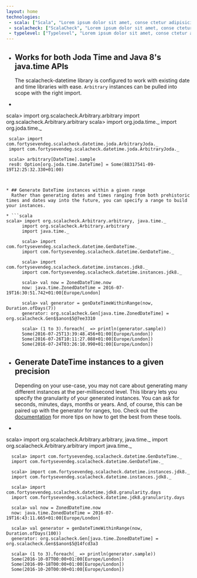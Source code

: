 ```yaml
---
layout: home
technologies:
 - scala: ["Scala", "Lorem ipsum dolor sit amet, conse ctetur adipisicing elit, sed do eiusmod tempor incididunt ut labore et dolo…"]
 - scalacheck: ["ScalaCheck", "Lorem ipsum dolor sit amet, conse ctetur adipisicing elit, sed do eiusmod tempor incididunt ut labore et dolo…"]
 - typelevel: ["Typelevel", "Lorem ipsum dolor sit amet, conse ctetur adipisicing elit, sed do eiusmod tempor incididunt ut labore et dolo…"]
---
```



* ## Works for both Joda Time and Java 8's java.time APIs
  The scalacheck-datetime library is configured to work with existing date and time libraries with ease. `Arbitrary` instances can be pulled into scope with the right import.

* ```scala
scala> import org.scalacheck.Arbitrary.arbitrary
     import org.scalacheck.Arbitrary.arbitrary
     scala> import org.joda.time._
     import org.joda.time._

     scala> import com.fortysevendeg.scalacheck.datetime.joda.ArbitraryJoda._
     import com.fortysevendeg.scalacheck.datetime.joda.ArbitraryJoda._

     scala> arbitrary[DateTime].sample
     res0: Option[org.joda.time.DateTime] = Some(88317541-09-19T12:25:32.330+01:00)
```


* ## Generate DateTime instances within a given range
  Rather than generating dates and times ranging from both prehistoric times and dates way into the future, you can specify a range to build your instances.

* ```scala
scala> import org.scalacheck.Arbitrary.arbitrary, java.time._
      import org.scalacheck.Arbitrary.arbitrary
      import java.time._
      
      scala> import com.fortysevendeg.scalacheck.datetime.GenDateTime._
      import com.fortysevendeg.scalacheck.datetime.GenDateTime._
      
      scala> import com.fortysevendeg.scalacheck.datetime.instances.jdk8._
      import com.fortysevendeg.scalacheck.datetime.instances.jdk8._
      
      scala> val now = ZonedDateTime.now
      now: java.time.ZonedDateTime = 2016-07-19T16:30:51.742+01:00[Europe/London]
      
      scala> val generator = genDateTimeWithinRange(now, Duration.ofDays(7))
      generator: org.scalacheck.Gen[java.time.ZonedDateTime] = org.scalacheck.Gen$$anon$5@7ee3310
      
      scala> (1 to 3).foreach(_ => println(generator.sample))
      Some(2016-07-25T13:39:48.456+01:00[Europe/London])
      Some(2016-07-26T10:11:27.088+01:00[Europe/London])
      Some(2016-07-24T03:26:10.990+01:00[Europe/London])
```


* ## Generate DateTime instances to a given precision
  Depending on your use-case, you may not care about generating many different instances at the per-millisecond level. This library lets you specify the granularity of your generated instances. You can ask for seconds, minutes, days, months or years. And, of course, this can be paired up with the generator for ranges, too. Check out the [documentation](/docs) for more tips on how to get the best from these tools.

* ```scala
scala> import org.scalacheck.Arbitrary.arbitrary, java.time._
      import org.scalacheck.Arbitrary.arbitrary
      import java.time._
      
      scala> import com.fortysevendeg.scalacheck.datetime.GenDateTime._
      import com.fortysevendeg.scalacheck.datetime.GenDateTime._
      
      scala> import com.fortysevendeg.scalacheck.datetime.instances.jdk8._
      import com.fortysevendeg.scalacheck.datetime.instances.jdk8._
      
      scala> import com.fortysevendeg.scalacheck.datetime.jdk8.granularity.days
      import com.fortysevendeg.scalacheck.datetime.jdk8.granularity.days
      
      scala> val now = ZonedDateTime.now
      now: java.time.ZonedDateTime = 2016-07-19T16:43:11.665+01:00[Europe/London]
      
      scala> val generator = genDateTimeWithinRange(now, Duration.ofDays(100))
      generator: org.scalacheck.Gen[java.time.ZonedDateTime] = org.scalacheck.Gen$$anon$5@14fcd3a3
      
      scala> (1 to 3).foreach(_ => println(generator.sample))
      Some(2016-10-07T00:00+01:00[Europe/London])
      Some(2016-09-18T00:00+01:00[Europe/London])
      Some(2016-10-20T00:00+01:00[Europe/London])
```